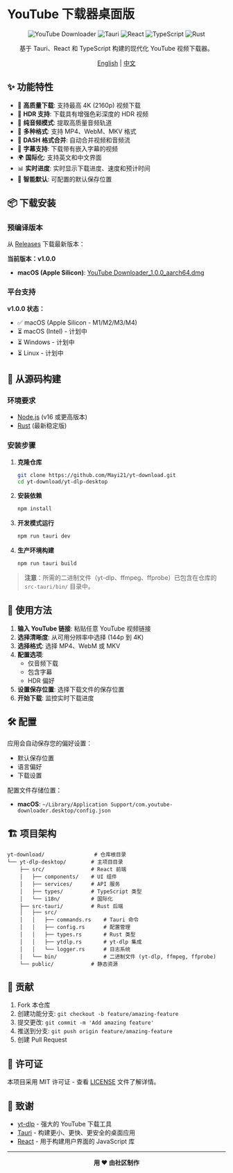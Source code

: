 # YouTube 下载器桌面版

<div align="center">

![YouTube Downloader](https://img.shields.io/badge/YouTube-Downloader-red?style=for-the-badge&logo=youtube)
![Tauri](https://img.shields.io/badge/Tauri-2.0-blue?style=for-the-badge&logo=tauri)
![React](https://img.shields.io/badge/React-19-blue?style=for-the-badge&logo=react)
![TypeScript](https://img.shields.io/badge/TypeScript-5-blue?style=for-the-badge&logo=typescript)
![Rust](https://img.shields.io/badge/Rust-1.70+-orange?style=for-the-badge&logo=rust)

基于 Tauri、React 和 TypeScript 构建的现代化 YouTube 视频下载器。

[English](README.md) | [中文](README_zh.md)

</div>

## ✨ 功能特性

- 🎥 **高质量下载**: 支持最高 4K (2160p) 视频下载
- 🌈 **HDR 支持**: 下载具有增强色彩深度的 HDR 视频
- 🎵 **纯音频模式**: 提取高质量音频轨道
- 📱 **多种格式**: 支持 MP4、WebM、MKV 格式
- 🔄 **DASH 格式合并**: 自动合并视频和音频流
- 📝 **字幕支持**: 下载带有嵌入字幕的视频
- 🌍 **国际化**: 支持英文和中文界面
- 📊 **实时进度**: 实时显示下载进度、速度和预计时间
- 💾 **智能默认**: 可配置的默认保存位置

## 📦 下载安装

### 预编译版本

从 [Releases](https://github.com/Mayi21/yt-download/releases) 下载最新版本：

**当前版本：v1.0.0**
- **macOS (Apple Silicon)**: [YouTube Downloader_1.0.0_aarch64.dmg](https://github.com/Mayi21/yt-download/releases/download/v1.0.0/YouTube.Downloader_1.0.0_aarch64.dmg)

### 平台支持

**v1.0.0 状态：**
- ✅ macOS (Apple Silicon - M1/M2/M3/M4)
- ⏳ macOS (Intel) - 计划中
- ⏳ Windows - 计划中
- ⏳ Linux - 计划中

## 🚀 从源码构建

### 环境要求

- [Node.js](https://nodejs.org/) (v16 或更高版本)
- [Rust](https://rustup.rs/) (最新稳定版)

### 安装步骤

1. **克隆仓库**
   ```bash
   git clone https://github.com/Mayi21/yt-download.git
   cd yt-download/yt-dlp-desktop
   ```

2. **安装依赖**
   ```bash
   npm install
   ```

3. **开发模式运行**
   ```bash
   npm run tauri dev
   ```

4. **生产环境构建**
   ```bash
   npm run tauri build
   ```

> **注意**：所需的二进制文件（yt-dlp、ffmpeg、ffprobe）已包含在仓库的 `src-tauri/bin/` 目录中。

## 📖 使用方法

1. **输入 YouTube 链接**: 粘贴任意 YouTube 视频链接
2. **选择清晰度**: 从可用分辨率中选择 (144p 到 4K)
3. **选择格式**: 选择 MP4、WebM 或 MKV
4. **配置选项**: 
   - 仅音频下载
   - 包含字幕
   - HDR 偏好
5. **设置保存位置**: 选择下载文件的保存位置
6. **开始下载**: 监控实时下载进度

## 🛠️ 配置

应用会自动保存您的偏好设置：
- 默认保存位置
- 语言偏好
- 下载设置

配置文件存储位置：
- **macOS**: `~/Library/Application Support/com.youtube-downloader.desktop/config.json`

## 🏗️ 项目架构

```
yt-download/                # 仓库根目录
└── yt-dlp-desktop/        # 主项目目录
    ├── src/               # React 前端
    │   ├── components/    # UI 组件
    │   ├── services/      # API 服务
    │   ├── types/         # TypeScript 类型
    │   └── i18n/          # 国际化
    ├── src-tauri/         # Rust 后端
    │   ├── src/
    │   │   ├── commands.rs    # Tauri 命令
    │   │   ├── config.rs      # 配置管理
    │   │   ├── types.rs       # Rust 类型
    │   │   ├── ytdlp.rs       # yt-dlp 集成
    │   │   └── logger.rs      # 日志系统
    │   └── bin/               # 二进制文件 (yt-dlp, ffmpeg, ffprobe)
    └── public/            # 静态资源
```

## 🤝 贡献

1. Fork 本仓库
2. 创建功能分支: `git checkout -b feature/amazing-feature`
3. 提交更改: `git commit -m 'Add amazing feature'`
4. 推送到分支: `git push origin feature/amazing-feature`
5. 创建 Pull Request

## 📄 许可证

本项目采用 MIT 许可证 - 查看 [LICENSE](LICENSE) 文件了解详情。

## 🙏 致谢

- [yt-dlp](https://github.com/yt-dlp/yt-dlp) - 强大的 YouTube 下载工具
- [Tauri](https://tauri.app/) - 构建更小、更快、更安全的桌面应用
- [React](https://reactjs.org/) - 用于构建用户界面的 JavaScript 库

---

<div align="center">

**用 ❤️ 由社区制作**

</div>